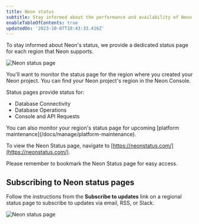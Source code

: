 ```yaml
---
title: Neon status
subtitle: Stay informed about the performance and availability of Neon
enableTableOfContents: true
updatedOn: '2023-10-07T10:43:33.416Z'
---
```


To stay informed about Neon's status, we provide a dedicated status page for each region that Neon supports.

![Neon status page](/docs/introduction/neon_status_page.png)

You'll want to monitor the status page for the region where you created your Neon project. You can find your Neon project's region in the Neon Console.

Status pages provide status for:

- Database Connectivity
- Database Operations
- Console and API Requests

<Admonition type="note" title="platform maintenance notices">
You can also monitor your region's status page for upcoming [platform maintenance](/docs/manage/platform-maintenance).
</Admonition>

To view the Neon Status page, navigate to [https://neonstatus.com/](https://neonstatus.com/).

Please remember to bookmark the Neon Status page for easy access.

## Subscribing to Neon status pages

Follow the instructions from the **Subscribe to updates** link on a regional status page to subscribe to updates via email, RSS, or Slack.

![Neon status page](/docs/introduction/neon_status_subscribe.png)

<NeedHelp/>
